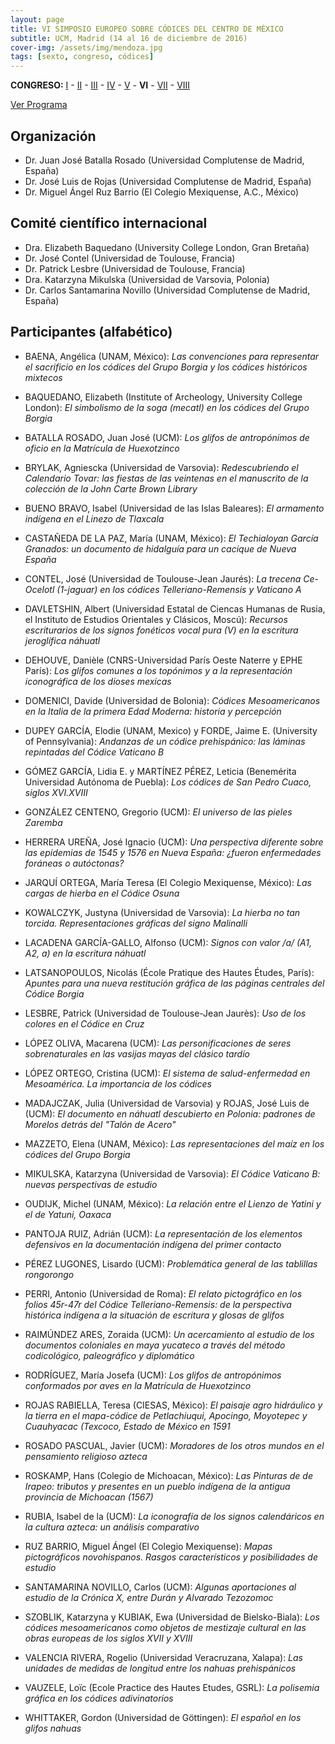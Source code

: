 ```yaml
---
layout: page
title: VI SIMPOSIO EUROPEO SOBRE CÓDICES DEL CENTRO DE MÉXICO
subtitle: UCM, Madrid (14 al 16 de diciembre de 2016)
cover-img: /assets/img/mendoza.jpg
tags: [sexto, congreso, códices]
---
```


**CONGRESO:** [I](/congresos/codices/i) - [II](/congresos/codices/ii) - [III](/congresos/codices/iii) - [IV](/congresos/codices/iv) - [V](/congresos/codices/v) - **VI** - [VII](/congresos/codices/vii) - [VIII](/congresos/codices/viii)

[Ver Programa](/congresos/codices/vi/docs/VI-Simposio-2016.pdf)


## Organización

 - Dr. Juan José Batalla Rosado (Universidad Complutense de Madrid, España)
 - Dr. José Luis de Rojas (Universidad Complutense de Madrid, España)
 - Dr. Miguel Ángel Ruz Barrio (El Colegio Mexiquense, A.C., México)


## Comité científico internacional

- Dra. Elizabeth Baquedano (University College London, Gran Bretaña)
- Dr. José Contel (Universidad de Toulouse, Francia)
- Dr. Patrick Lesbre (Universidad de Toulouse, Francia)
- Dra. Katarzyna Mikulska (Universidad de Varsovia, Polonia)
- Dr. Carlos Santamarina Novillo (Universidad Complutense de Madrid, España)


## Participantes (alfabético)

- BAENA, Angélica (UNAM, México): *Las convenciones para representar el sacrificio en los códices del Grupo Borgia y los códices históricos mixtecos*

- BAQUEDANO, Elizabeth (Institute of Archeology, University College London): *El simbolismo de la soga (mecatl) en los códices del Grupo Borgia*

- BATALLA ROSADO, Juan José (UCM): *Los glifos de antropónimos de oficio en la Matrícula de Huexotzinco*

- BRYLAK, Agniescka (Universidad de Varsovia): *Redescubriendo el Calendario Tovar: las fiestas de las veintenas en el manuscrito de la colección de la John Carte Brown Library*

- BUENO BRAVO, Isabel (Universidad de las Islas Baleares): *El armamento indígena en el Linezo de Tlaxcala*

- CASTAÑEDA DE LA PAZ, María (UNAM, México): *El Techialoyan García Granados: un documento de hidalguía para un cacique de Nueva España*

- CONTEL, José (Universidad de Toulouse-Jean Jaurés): *La trecena Ce-Ocelotl (1-jaguar) en los códices Telleriano-Remensis y Vaticano A*

- DAVLETSHIN, Albert (Universidad Estatal de Ciencas Humanas de Rusia, el Instituto de Estudios Orientales y Clásicos, Moscú): *Recursos escriturarios de los signos fonéticos vocal pura (V) en la escritura jeroglífica náhuatl*

- DEHOUVE, Danièle (CNRS-Universidad París Oeste Naterre y EPHE París): *Los glifos comunes a los topónimos y a la representación iconográfica de los dioses mexicas*

- DOMENICI, Davide (Universidad de Bolonia): *Códices Mesoamericanos en la Italia de la primera Edad Moderna: historia y percepción*

- DUPEY GARCÍA, Elodie (UNAM, Mexico) y FORDE, Jaime E. (University of Pennsylvania): *Andanzas de un códice prehispánico: las láminas repintadas del Códice Vaticano B*

- GÓMEZ GARCÍA, Lidia E. y MARTÍNEZ PÉREZ, Leticia (Benemérita Universidad Autónoma de Puebla): *Los códices de San Pedro Cuaco, siglos XVI.XVIII*

- GONZÁLEZ CENTENO, Gregorio (UCM): *El universo de las pieles Zaremba*

- HERRERA UREÑA, José Ignacio (UCM): *Una perspectiva diferente sobre las epidemias de 1545 y 1576 en Nueva España: ¿fueron enfermedades foráneas o autóctonas?*

- JARQUÍ ORTEGA, María Teresa (El Colegio Mexiquense, México): *Las cargas de hierba en el Códice Osuna*

- KOWALCZYK, Justyna (Universidad de Varsovia): *La hierba no tan torcida. Representaciones gráficas del signo Malinalli*

- LACADENA GARCÍA-GALLO, Alfonso (UCM): *Signos con valor /a/ (A1, A2, a) en la escritura náhuatl*

- LATSANOPOULOS, Nicolás (École Pratique des Hautes Études, París): *Apuntes para una nueva restitución gráfica de las páginas centrales del Códice Borgia*

- LESBRE, Patrick (Universidad de Toulouse-Jean Jaurès): *Uso de los colores en el Códice en Cruz*

- LÓPEZ OLIVA, Macarena (UCM): *Las personificaciones de seres sobrenaturales en las vasijas mayas del clásico tardío*

- LÓPEZ ORTEGO, Cristina (UCM): *El sistema de salud-enfermedad en Mesoamérica. La importancia de los códices*

- MADAJCZAK, Julia (Universidad de Varsovia) y ROJAS, José Luis de (UCM): *El documento en náhuatl descubierto en Polonia: padrones de Morelos detrás del "Talón de Acero"*

- MAZZETO, Elena (UNAM, México): *Las representaciones del maíz en los códices del Grupo Borgia*

- MIKULSKA, Katarzyna (Universidad de Varsovia): *El Códice Vaticano B: nuevas perspectivas de estudio*

- OUDIJK, Michel (UNAM, México): *La relación entre el Lienzo de Yatini y el de Yatuni, Oaxaca*

- PANTOJA RUIZ, Adrián (UCM): *La representación de los elementos defensivos en la documentación indígena del primer contacto*

- PÉREZ LUGONES, Lisardo (UCM): *Problemática general de las tablillas rongorongo*

- PERRI, Antonio (Universidad de Roma): *El relato pictográfico en los folios 45r-47r del Códice Telleriano-Remensis: de la perspectiva histórica indígena a la situación de escritura y glosas de glifos*

- RAIMÚNDEZ ARES, Zoraida (UCM): *Un acercamiento al estudio de los documentos coloniales en maya yucateco a través del método codicológico, paleográfico y diplomático*

- RODRÍGUEZ, María Josefa (UCM): *Los glifos de antropónimos conformados por aves en la Matrícula de Huexotzinco*

- ROJAS RABIELLA, Teresa (CIESAS, México): *El paisaje agro hidráulico y la tierra en el mapa-códice de Petlachiuqui, Apocingo, Moyotepec y Cuauhyacac (Texcoco, Estado de México en 1591*

- ROSADO PASCUAL, Javier (UCM): *Moradores de los otros mundos en el pensamiento religioso azteca*

- ROSKAMP, Hans (Colegio de Michoacan, México): *Las Pinturas de de Irapeo: tributos y presentes en un pueblo indígena de la antigua provincia de Michoacan (1567)*

- RUBIA, Isabel de la (UCM): *La iconografía de los signos calendáricos en la cultura azteca: un análisis comparativo*

- RUZ BARRIO, Miguel Ángel (El Colegio Mexiquense): *Mapas pictográficos novohispanos. Rasgos característicos y posibilidades de estudio*

- SANTAMARINA NOVILLO, Carlos (UCM): *Algunas aportaciones al estudio de la Crónica X, entre Durán y Alvarado Tezozomoc*

- SZOBLIK, Katarzyna y KUBIAK, Ewa (Universidad de Bielsko-Biala): *Los códices mesoamericanos como objetos de mestizaje cultural en las obras europeas de los siglos XVII y XVIII*

- VALENCIA RIVERA, Rogelio (Universidad Veracruzana, Xalapa): *Las unidades de medidas de longitud entre los nahuas prehispánicos*

- VAUZELE, Loïc (Ecole Practice des Hautes Etudes, GSRL): *La polisemia gráfica en los códices adivinatorios*

- WHITTAKER, Gordon (Universidad de Göttingen): *El español en los glifos nahuas*
